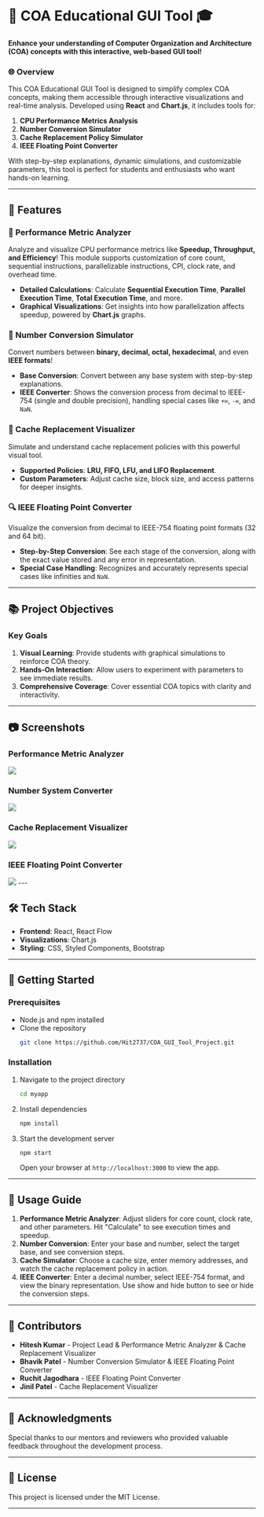 # 🚀 COA Educational GUI Tool 🎓

**Enhance your understanding of Computer Organization and Architecture (COA) concepts with this interactive, web-based GUI tool!**

### 🌐 Overview
This COA Educational GUI Tool is designed to simplify complex COA concepts, making them accessible through interactive visualizations and real-time analysis. Developed using **React** and **Chart.js**, it includes tools for:

1. **CPU Performance Metrics Analysis**
2. **Number Conversion Simulator**
3. **Cache Replacement Policy Simulator**
4. **IEEE Floating Point Converter**

With step-by-step explanations, dynamic simulations, and customizable parameters, this tool is perfect for students and enthusiasts who want hands-on learning. 

---

## 🎨 Features

### 🧮 Performance Metric Analyzer
Analyze and visualize CPU performance metrics like **Speedup, Throughput, and Efficiency**! This module supports customization of core count, sequential instructions, parallelizable instructions, CPI, clock rate, and overhead time.

- **Detailed Calculations**: Calculate **Sequential Execution Time**, **Parallel Execution Time**, **Total Execution Time**, and more.
- **Graphical Visualizations**: Get insights into how parallelization affects speedup, powered by **Chart.js** graphs.

### 🔢 Number Conversion Simulator
Convert numbers between **binary, decimal, octal, hexadecimal**, and even **IEEE formats**!

- **Base Conversion**: Convert between any base system with step-by-step explanations.
- **IEEE Converter**: Shows the conversion process from decimal to IEEE-754 (single and double precision), handling special cases like `+∞`, `-∞`, and `NaN`.

### 🧩 Cache Replacement Visualizer
Simulate and understand cache replacement policies with this powerful visual tool.

- **Supported Policies**: **LRU, FIFO, LFU, and LIFO Replacement**.
- **Custom Parameters**: Adjust cache size, block size, and access patterns for deeper insights.

### 🔍 IEEE Floating Point Converter
Visualize the conversion from decimal to IEEE-754 floating point formats (32 and 64 bit).

- **Step-by-Step Conversion**: See each stage of the conversion, along with the exact value stored and any error in representation.
- **Special Case Handling**: Recognizes and accurately represents special cases like infinities and `NaN`.

---

## 📚 Project Objectives

### Key Goals
1. **Visual Learning**: Provide students with graphical simulations to reinforce COA theory.
2. **Hands-On Interaction**: Allow users to experiment with parameters to see immediate results.
3. **Comprehensive Coverage**: Cover essential COA topics with clarity and interactivity.

---

## 📷 Screenshots

### Performance Metric Analyzer
<img src="img/PMA.png">

### Number System Converter
<img src="img/NC.png">

### Cache Replacement Visualizer
<img src="img/CS.png">

### IEEE Floating Point Converter
<img src="img/IEEE.png">
---

## 🛠️ Tech Stack

- **Frontend**: React, React Flow
- **Visualizations**: Chart.js
- **Styling**: CSS, Styled Components, Bootstrap

---

## 🚀 Getting Started

### Prerequisites
- Node.js and npm installed
- Clone the repository
  ```bash
  git clone https://github.com/Hit2737/COA_GUI_Tool_Project.git
  ```
  
### Installation
1. Navigate to the project directory
   ```bash
   cd myapp
   ```
2. Install dependencies
   ```bash
   npm install
   ```
3. Start the development server
   ```bash
   npm start
   ```
   Open your browser at `http://localhost:3000` to view the app.

---

## 📖 Usage Guide

1. **Performance Metric Analyzer**: Adjust sliders for core count, clock rate, and other parameters. Hit "Calculate" to see execution times and speedup.
2. **Number Conversion**: Enter your base and number, select the target base, and see conversion steps.
3. **Cache Simulator**: Choose a cache size, enter memory addresses, and watch the cache replacement policy in action.
4. **IEEE Converter**: Enter a decimal number, select IEEE-754 format, and view the binary representation. Use show and hide button to see or hide the conversion steps.

---

## 👥 Contributors
- **Hitesh Kumar** - Project Lead & Performance Metric Analyzer & Cache Replacement Visualizer
- **Bhavik Patel** - Number Conversion Simulator & IEEE Floating Point Converter 
- **Ruchit Jagodhara** - IEEE Floating Point Converter 
- **Jinil Patel** - Cache Replacement Visualizer

---

## 🌟 Acknowledgments

Special thanks to our mentors and reviewers who provided valuable feedback throughout the development process. 

---

## 📄 License

This project is licensed under the MIT License.

---
